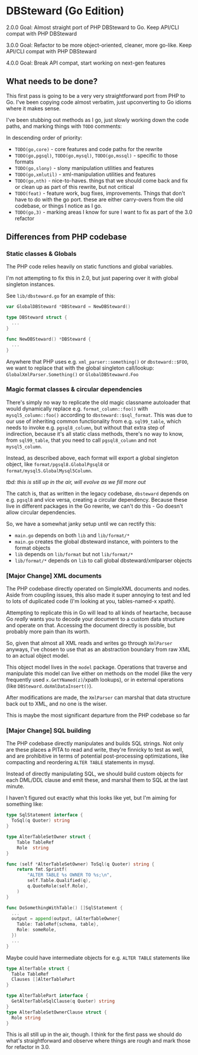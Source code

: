 # DBSteward (Go Edition)

2.0.0 Goal: Almost straight port of PHP DBSteward to Go. Keep API/CLI compat with PHP DBSteward

3.0.0 Goal: Refactor to be more object-oriented, cleaner, more go-like. Keep API/CLI compat with PHP DBSteward

4.0.0 Goal: Break API compat, start working on next-gen features

## What needs to be done?

This first pass is going to be a very very straightforward port from PHP to Go. I've been copying code almost verbatim, just upconverting to Go idioms where it makes sense.

I've been stubbing out methods as I go, just slowly working down the code paths, and marking things with `TODO` comments:

In descending order of priority:

- `TODO(go,core)` - core features and code paths for the rewrite
- `TODO(go,pgsql)`, `TODO(go,mysql)`, `TODO(go,mssql)` - specific to those formats
- `TODO(go,slony)` - slony manipulation utilities and features
- `TODO(go,xmlutil)` - xml-manipulation utilities and features
- `TODO(go,nth)` - nice-to-haves. things that we should come back and fix or clean up as part of this rewrite, but not critical
- `TODO(feat)` - feature work, bug fixes, improvements. Things that don't have to do with the go port. these are either carry-overs from the old codebase, or things I notice as I go.
- `TODO(go,3)` - marking areas I know for sure I want to fix as part of the 3.0 refactor
  
## Differences from PHP codebase

### Static classes & Globals

The PHP code relies heavily on static functions and global variables.

I'm not attempting to fix this in 2.0, but just papering over it with global singleton instances.

See `lib/dbsteward.go` for an example of this:

```go
var GlobalDBSteward *DBSteward = NewDBSteward()

type DBSteward struct {
  ...
}

func NewDBSteward() *DBSteward {
  ...
}
```

Anywhere that PHP uses e.g. `xml_parser::something()` or `dbsteward::$FOO`, we want to replace that with the global singleton call/lookup: `GlobalXmlParser.Something()` or `GlobalDBStewawrd.Foo`

### Magic format classes & circular dependencies

There's simply no way to replicate the old magic classname autoloader that would dynamically replace e.g. `format_column::foo()` with `mysql5_column::foo()` according to `dbsteward::$sql_format`. This was due to our use of inheriting common functionality from e.g. `sql99_table`, which needs to invoke e.g. `pgsql8_column`, but without that extra step of indirection, because it's all static class methods, there's no way to know, from `sql99_table`, that you need to call `pgsql8_column` and not `mysql5_column`.

Instead, as described above, each format will export a global singleton object, like `format/pgsql8.GlobalPgsql8` or `format/mysql5.GlobalMysql5Column`.

_tbd: this is still up in the air, will evolve as we fill more out_

The catch is, that as written in the legacy codebase, `dbsteward` depends on e.g. `pgsql8` and vice versa, creating a circular dependency. Because these live in different packages in the Go rewrite, we can't do this - Go doesn't allow circular dependencies.

So, we have a somewhat janky setup until we can rectify this:

- `main.go` depends on both `lib` and `lib/format/*`
- `main.go` creates the global dbsteward instance, with pointers to the format objects
- `lib` depends on `lib/format` but not `lib/format/*`
- `lib/format/*` depends on `lib` to call global dbsteward/xmlparser objects

### [Major Change] XML documents

The PHP codebase directly operated on SimpleXML documents and nodes. Aside from coupling issues, this also made it super annoying to test and led to lots of duplicated code (I'm looking at you, tables-named-x xpath).

Attempting to replicate this in Go will lead to all kinds of heartache, because Go _really_ wants you to decode your document to a custom data structure and operate on that. Accessing the document directly is possible, but probably more pain than its worth.

So, given that almost all XML reads and writes go through `XmlParser` anyways, I've chosen to use that as an abstraction boundary from raw XML to an actual object model.

This object model lives in the `model` package. Operations that traverse and manipulate this model can live either on methods on the model (like the very frequently used `x.GetYNamed(z)`/xpath lookups), or in external operations (like `DBSteward.doXmlDataInsert()`).

After modifications are made, the `XmlParser` can marshal that data structure back out to XML, and no one is the wiser.

This is maybe the most significant departure from the PHP codebase so far

### [Major Change] SQL building

The PHP codebase directly manipulates and builds SQL strings. Not only are these places a PITA to read and write, they're finnicky to test as well, and are prohibitive in terms of potential post-processing optimizations, like compacting and reordering `ALTER TABLE` statements in mysql.

Instead of directly manipulating SQL, we should build custom objects for each DML/DDL clause and emit these, and marshal them to SQL at the last minute.

I haven't figured out exactly what this looks like yet, but I'm aiming for something like:

```go
type SqlStatement interface {
  ToSql(q Quoter) string
}

type AlterTableSetOwner struct {
	Table TableRef
	Role  string
}

func (self *AlterTableSetOwner) ToSql(q Quoter) string {
	return fmt.Sprintf(
		"ALTER TABLE %s OWNER TO %s;\n",
		self.Table.Qualified(q),
		q.QuoteRole(self.Role),
	)
}

func DoSomethingWithTable() []SqlStatement {
  ...
  output = append(output, &AlterTableOwner{
    Table: TableRef{schema, table},
    Role: someRole,
  })
  ...
}
```

Maybe could have intermediate objects for e.g. `ALTER TABLE` statements like
```go
type AlterTable struct {
  Table TableRef
  Clauses []AlterTablePart
}

type AlterTablePart interface {
  GetAlterTableSqlClause(q Quoter) string
}
type AlterTableSetOwnerClause struct {
  Role string
}
```

This is all still up in the air, though. I think for the first pass we should do what's straightforward and observe where things are rough and mark those for refactor in 3.0.